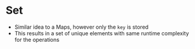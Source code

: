 # Set

- Similar idea to a Maps, however only the `key` is stored
- This results in a set of unique elements with same runtime complexity for the operations
